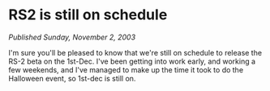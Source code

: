 # RS2 is still on schedule
*Published Sunday, November 2, 2003*

I'm sure you'll be pleased to know that we're still on schedule to release the RS-2 beta on the 1st-Dec.
I've been getting into work early, and working a few weekends, and I've managed to make up the time it took to do the Halloween event, so 1st-dec is still on.